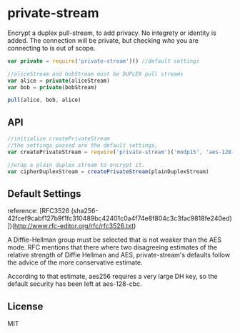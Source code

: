 # private-stream

Encrypt a duplex pull-stream, to add privacy. No integrety or identity is added.
The connection will be private, but checking _who_ you are connecting to is out of scope.

``` js
var private = require('private-stream')() //default settings

//aliceStream and bobStream must be DUPLEX pull streams
var alice = private(aliceStream)
var bob = private(bobStream)

pull(alice, bob, alice)

```

## API

``` js
//initialize createPrivateStream
//the settings passed are the default settings.
var createPrivateStream = require('private-stream')('modp15', 'aes-128-cbc')

//wrap a plain duplex stream to encrypt it.
var cipherDuplexStream = createPrivateStream(plainDuplexStream)
```

## Default Settings

reference: [RFC3526 
(sha256-42fcef9cabf127b9f1fc310489bc42401c0a4f74e8f804c3c3fac9818fe240ed)])(http://www.rfc-editor.org/rfc/rfc3526.txt)

A Diffie-Hellman group must be selected that is not weaker than
the AES mode. RFC mentions that there where two disagreeing estimates
of the relative strength of Diffie Hellman and AES,
private-stream's defaults follow the advice of the more conservative estimate.

According to that estimate, aes256 requires a very large DH key,
so the default security has been left at aes-128-cbc.

## License

MIT
